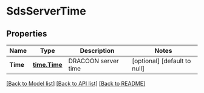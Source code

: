 # SdsServerTime

## Properties
Name | Type | Description | Notes
------------ | ------------- | ------------- | -------------
**Time** | [**time.Time**](time.Time.md) | DRACOON server time | [optional] [default to null]

[[Back to Model list]](../README.md#documentation-for-models) [[Back to API list]](../README.md#documentation-for-api-endpoints) [[Back to README]](../README.md)

